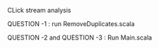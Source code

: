 CLick stream analysis

QUESTION -1  :
run RemoveDuplicates.scala

QUESTION -2 and QUESTION -3  :
Run Main.scala
